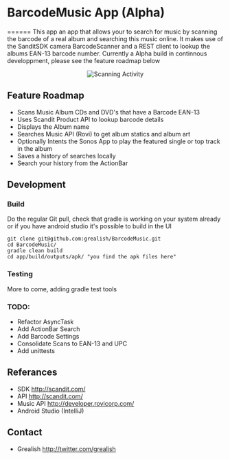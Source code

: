 # BarcodeMusic App (Alpha) 
======
This app an app that allows your to search for music by scanning the barcode of a real album and searching this music online. It makes use of the SanditSDK camera BarcodeScanner and a REST client to lookup the albums EAN-13 barcode number. Currently a Alpha build in continnous developpment, please see the feature roadmap below

<p align="center">
<img src"https://raw.githubusercontent.com/grealish/BarcodeMusic/master/raw/barcodemusic-scanactivity-v0.1.png" alt="Scanning Activity" />
</p>

## Feature Roadmap

* Scans Music Album CDs and DVD's that have a Barcode EAN-13
* Uses Scandit Product API to lookup barcode details
* Displays the Album name 
* Searches Music API (Rovi) to get album statics and album art
* Optionally Intents the Sonos App to play the featured single or top track in the album
* Saves a history of searches locally
* Search your history from the ActionBar

## Development

### Build

Do the regular Git pull, check that gradle is working on your system already or if you have android studio it's possible to build in the UI

````
git clone git@github.com:grealish/BarcodeMusic.git
cd BarcodeMusic/
gradle clean build
cd app/build/outputs/apk/ "you find the apk files here"
````
### Testing

More to come, adding gradle test tools

### TODO:

* Refactor AsyncTask
* Add ActionBar Search
* Add Barcode Settings
* Consolidate Scans to EAN-13 and UPC
* Add unittests

## Referances

* SDK http://scandit.com/
* API http://scandit.com/
* Music API http://developer.rovicorp.com/
* Android Studio (IntelliJ)


## Contact

* Grealish http://twitter.com/grealish